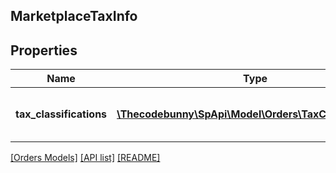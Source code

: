 ## MarketplaceTaxInfo

## Properties

Name | Type | Description | Notes
------------ | ------------- | ------------- | -------------
**tax_classifications** | [**\Thecodebunny\SpApi\Model\Orders\TaxClassification[]**](TaxClassification.md) | A list of tax classifications that apply to the order. | [optional]

[[Orders Models]](../) [[API list]](../../Api) [[README]](../../../README.md)
